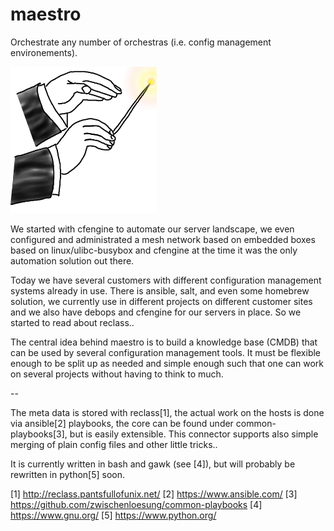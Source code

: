 # maestro
Orchestrate any number of orchestras (i.e. config management environements).

![Maestro Logo](maestro.png "A thumbsketch of what this is all about..")

We started with cfengine to automate our server landscape,
we even configured and administrated a mesh network based on
embedded boxes based on linux/ulibc-busybox and cfengine
at the time it was the only automation solution
out there.

Today we have several customers with different configuration
management systems already in use. There is ansible, salt, and
even some homebrew solution, we currently use in different
projects on different customer sites and we also have debops
and cfengine for our servers in place. So we started to read
about reclass..

The central idea behind maestro is to build a knowledge
base (CMDB) that can be used by several configuration management
tools. It must be flexible enough to be split up as needed
and simple enough such that one can work on several projects
without having to think to much.

--

The meta data is stored with reclass[1], the actual work on the
hosts is done via ansible[2] playbooks, the core can be found
under common-playbooks[3], but is easily extensible. This connector
supports also simple merging of plain config files and other little
tricks..

It is currently written in bash and gawk (see [4]), but will probably
be rewritten in python[5] soon.

 [1] http://reclass.pantsfullofunix.net/
 [2] https://www.ansible.com/
 [3] https://github.com/zwischenloesung/common-playbooks
 [4] https://www.gnu.org/
 [5] https://www.python.org/
